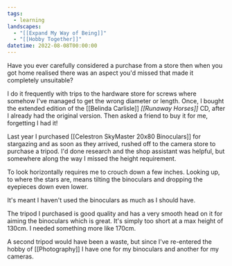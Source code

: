 ```yaml
---
tags:
  - learning
landscapes:
  - "[[Expand My Way of Being]]"
  - "[[Hobby Together]]"
datetime: 2022-08-08T00:00:00
---
```


Have you ever carefully considered a purchase from a store then when you got home realised there was an aspect you'd missed that made it completely unsuitable?

I do it frequently with trips to the hardware store for screws where somehow I've managed to get the wrong diameter or length. Once, I bought the extended edition of the [[Belinda Carlisle]] *[[Runaway Horses]]* CD, after I already had the original version. Then asked a friend to buy it for me, forgetting I had it!

Last year I purchased [[Celestron SkyMaster 20x80 Binoculars]] for stargazing and as soon as they arrived, rushed off to the camera store to purchase a tripod. I'd done research and the shop assistant was helpful, but somewhere along the way I missed the height requirement.

To look horizontally requires me to crouch down a few inches. Looking up, to where the stars are, means tilting the binoculars and dropping the eyepieces down even lower.

It's meant I haven't used the binoculars as much as I should have.

The tripod I purchased is good quality and has a very smooth head on it for aiming the binoculars which is great. It's simply too short at a max height of 130cm. I needed something more like 170cm.

A second tripod would have been a waste, but since I've re-entered the hobby of [[Photography]] I have one for my binoculars and another for my cameras.
